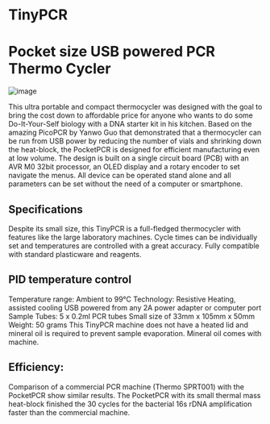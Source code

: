 # TinyPCR
# Pocket size USB powered PCR Thermo Cycler

![image](https://github.com/dr-data/tinypct/blob/master/PCRExp-768x717.png?raw=true)

This ultra portable and compact thermocycler was designed with the goal to bring the cost down to affordable price for anyone who wants to do some Do-It-Your-Self biology with a DNA starter kit in his kitchen. Based on the amazing PicoPCR by Yanwo Guo that demonstrated that a thermocycler can be run from USB power by reducing the number of vials and shrinking down the heat-block, the PocketPCR is designed for efficient manufacturing even at low volume. The design is built on a single circuit board (PCB) with an AVR M0 32bit processor, an OLED display and a rotary encoder to set navigate the menus. All device can be operated stand alone and all parameters can be set without the need of a computer or smartphone.

## Specifications
Despite its small size, this TinyPCR is a full-fledged thermocycler with features like the large laboratory machines. Cycle times can be individually set and temperatures are controlled with a great accuracy. Fully compatible with standard plasticware and reagents.

## PID temperature control
Temperature range: Ambient to 99°C
Technology: Resistive Heating, assisted cooling
USB powered from any 2A power adapter or computer port
Sample Tubes: 5 x 0.2ml PCR tubes
Small size of 33mm x 105mm x 50mm
Weight: 50 grams
This TinyPCR machine does not have a heated lid and mineral oil is required to prevent sample evaporation. Mineral oil comes with machine.

## Efficiency:
Comparison of a commercial PCR machine (Thermo SPRT001) with the PocketPCR show similar results. The PocketPCR with its small thermal mass heat-block finished the 30 cycles for the bacterial 16s rDNA amplification faster than the commercial machine.
